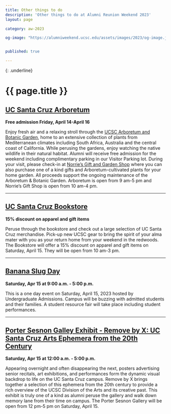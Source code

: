 ```yaml
---
title: Other things to do 
description: 'Other things to do at Alumni Reunion Weekend 2023'
layout: page

category: aw-2023

og-image: "https://alumniweekend.ucsc.edu/assets/images/2023/og-image.jpg"


published: true

---
```


{: .underline}
# {{ page.title }}

## [UC Santa Cruz Arboretum](https://arboretum.ucsc.edu/)

**Free admission Friday, April 14-April 16**

Enjoy fresh air and a relaxing stroll through the [UCSC Arboretum and Botanic Garden](https://arboretum.ucsc.edu/index.html), home to an extensive collection of plants from Mediterranean climates including South Africa, Australia and the central coast of California. While perusing the gardens, enjoy watching the native wildlife in their natural habitat. Alumni will receive free admission for the weekend including complimentary parking in our Visitor Parking lot. During your visit, please check-in at [Norrie’s Gift and Garden Shop](https://arboretum.ucsc.edu/shop/index.html) where you can also purchase one of a kind gifts and Arboretum-cultivated plants for your home garden. All proceeds support the ongoing maintenance of the Arboretum & Botanic Garden. Arboretum is open from 9 am-5 pm and Norrie’s Gift Shop is open from 10 am-4 pm.

---

## [UC Santa Cruz Bookstore](https://slugstore.ucsc.edu/)

**15% discount on apparel and gift items**

Peruse through the bookstore and check out a large selection of UC Santa Cruz merchandise. Pick-up new UCSC gear to bring the spirit of your alma mater with you as your return home from your weekend in the redwoods. The Bookstore will offer a 15% discount on apparel and gift items on Saturday, April 15. They will be open from 10 am-3 pm.

---

## [Banana Slug Day](https://admissions.ucsc.edu/banana-slug-day)

**Saturday, Apr 15 at 9:00 a.m. - 5:00 p.m.**

This is a one day event on Saturday, April 15, 2023 hosted by Undergraduate Admissions. Campus will be buzzing with admitted students and their families. A student resource fair will take place including student performances. 

---

## [Porter Sesnon Galley Exhibit - Remove by X: UC Santa Cruz Arts Ephemera from the 20th Century](https://art.ucsc.edu/sesnon/removebyx)

**Saturday, Apr 15 at 12:00 a.m. - 5:00 p.m.**

Appearing overnight and often disappearing the next, posters advertising senior recitals, art exhibitions, and performances form the dynamic visual backdrop to life on the UC Santa Cruz campus. Remove by X brings together a selection of this ephemera from the 20th century to provide a rich overview of the UCSC Division of the Arts and its creative past. This exhibit is truly one of a kind as alumni peruse the gallery and walk down memory lane from their time on campus. The Porter Sesnon Gallery will be open from 12 pm-5 pm on Saturday, April 15. 